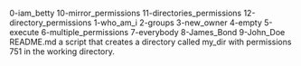 0-iam_betty 10-mirror_permissions 11-directories_permissions 12-directory_permissions 1-who_am_i 2-groups 3-new_owner 4-empty 5-execute 6-multiple_permissions 7-everybody 8-James_Bond 9-John_Doe README.md   a script that creates a directory called my_dir with permissions 751 in the working directory.
